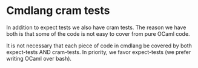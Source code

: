 # Cmdlang cram tests

In addition to expect tests we also have cram tests. The reason we have both is that some of the code is not easy to cover from pure OCaml code.

It is not necessary that each piece of code in cmdlang be covered by both expect-tests AND cram-tests. In priority, we favor expect-tests (we prefer writing OCaml over bash).
